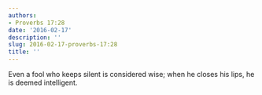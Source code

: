 ```yaml
---
authors:
- Proverbs 17:28
date: '2016-02-17'
description: ''
slug: 2016-02-17-proverbs-17:28
title: ''
---
```

Even a fool who keeps silent is considered wise; when he closes his lips, he is deemed intelligent.



